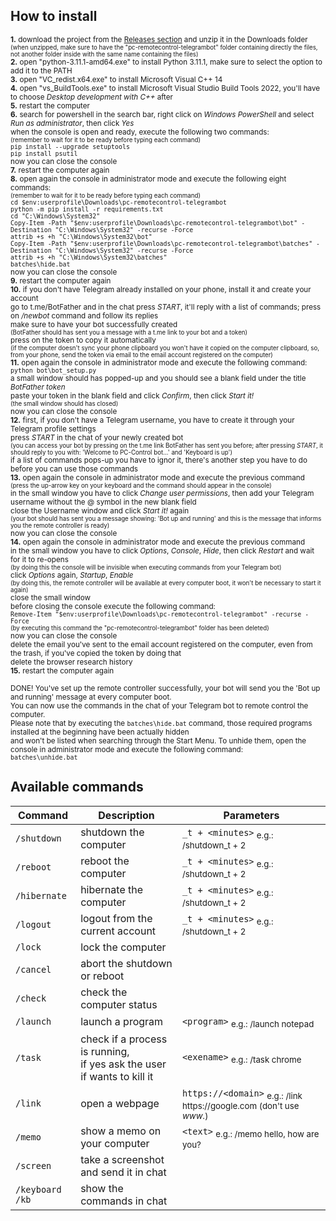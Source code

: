 ## How to install
<sup>**1.** download the project from the [Releases section](https://www.github.com/martinotecco/pc-remotecontrol-telegrambot/releases) and unzip it in the Downloads folder<br />
<sup>(when unzipped, make sure to have the "pc-remotecontrol-telegrambot" folder containing directly the files, not another folder inside with the same name containing the files)</sup> <br />
**2.** open "python-3.11.1-amd64.exe" to install Python 3.11.1, make sure to select the option to add it to the PATH <br />
**3.** open "VC_redist.x64.exe" to install Microsoft Visual C++ 14 <br />
**4.** open "vs_BuildTools.exe" to install Microsoft Visual Studio Build Tools 2022, you'll have to choose *Desktop development with C++* after <br />
**5.** restart the computer <br />
**6.** search for powershell in the search bar, right click on *Windows PowerShell* and select *Run as administrator*, then click *Yes* <br />
   when the console is open and ready, execute the following two commands: <br />
   <sup>(remember to wait for it to be ready before typing each command)</sup> <br />
      `pip install --upgrade setuptools` <br />
      `pip install psutil` <br />
   now you can close the console <br />
**7.** restart the computer again <br />
**8.** open again the console in administrator mode and execute the following eight commands: <br />
   <sup>(remember to wait for it to be ready before typing each command)</sup> <br />
      `cd $env:userprofile\Downloads\pc-remotecontrol-telegrambot` <br />
      `python -m pip install -r requirements.txt` <br />
      `cd "C:\Windows\System32"` <br />
      `Copy-Item -Path "$env:userprofile\Downloads\pc-remotecontrol-telegrambot\bot" -Destination "C:\Windows\System32" -recurse -Force` <br />
      `attrib +s +h "C:\Windows\System32\bot"` <br />
      `Copy-Item -Path "$env:userprofile\Downloads\pc-remotecontrol-telegrambot\batches" -Destination "C:\Windows\System32" -recurse -Force` <br />
      `attrib +s +h "C:\Windows\System32\batches"` <br />
      `batches\hide.bat` <br />
   now you can close the console <br />
**9.** restart the computer again <br />
**10.** if you don't have Telegram already installed on your phone, install it and create your account <br />
    go to t.me/BotFather and in the chat press *START*, it'll reply with a list of commands; press on */newbot* command and follow its replies <br />
    make sure to have your bot successfully created <br />
    <sup>(BotFather should has sent you a message with a t.me link to your bot and a token)</sup> <br />
    press on the token to copy it automatically <br />
    <sup>(if the computer doesn't sync your phone clipboard you won't have it copied on the computer clipboard, so, from your phone, send the token via email to the email account registered on the computer)</sup> <br />
**11.** open again the console in administrator mode and execute the following command: <br />
       `python bot\bot_setup.py` <br />
    a small window should has popped-up and you should see a blank field under the title *BotFather token* <br />
    paste your token in the blank field and click *Confirm*, then click *Start it!* <br />
    <sup>(the small window should has closed)</sup> <br />
    now you can close the console <br />
**12.** first, if you don't have a Telegram username, you have to create it through your Telegram profile settings <br />
    press *START* in the chat of your newly created bot <br />
    <sup>(you can access your bot by pressing on the t.me link BotFather has sent you before; after pressing *START*, it should reply to you with: 'Welcome to PC-Control bot...' and 'Keyboard is up')</sup> <br />
    if a list of commands pops-up you have to ignor it, there's another step you have to do before you can use those commands <br />
**13.** open again the console in administrator mode and execute the previous command <br />
    <sup>(press the up-arrow key on your keyboard and the command should appear in the console)</sup> <br />
    in the small window you have to click *Change user permissions*, then add your Telegram username without the @ symbol in the new blank field <br />
    close the Username window and click *Start it!* again <br />
    <sup>(your bot should has sent you a message showing: 'Bot up and running' and this is the message that informs you the remote controller is ready)</sup> <br />
    now you can close the console <br />
**14.** open again the console in administrator mode and execute the previous command <br />
    in the small window you have to click *Options*, *Console*, *Hide*, then click *Restart* and wait for it to re-opens <br />
    <sup>(by doing this the console will be invisible when executing commands from your Telegram bot)</sup> <br />
    click *Options* again, *Startup*, *Enable* <br />
    <sup>(by doing this, the remote controller will be available at every computer boot, it won't be necessary to start it again)</sup> <br />
    close the small window <br />
    before closing the console execute the following command: <br />
    `Remove-Item "$env:userprofile\Downloads\pc-remotecontrol-telegrambot" -recurse -Force` <br />
    <sup>(by executing this command the "pc-remotecontrol-telegrambot" folder has been deleted)</sup> <br />
    now you can close the console <br />
    delete the email you've sent to the email account registered on the computer, even from the trash, if you've copied the token by doing that <br />
    delete the browser research history <br />
**15.** restart the computer again</sup> <br />

<sup>DONE! You've set up the remote controller successfully, your bot will send you the 'Bot up and running' message at every computer boot. <br />
You can now use the commands in the chat of your Telegram bot to remote control the computer. <br />
Please note that by executing the `batches\hide.bat` command, those required programs installed at the beginning have been actually hidden <br />
and won't be listed when searching through the Start Menu. To unhide them, open the console in administrator mode and execute the following command: <br />
      `batches\unhide.bat`</sup> <br />
## Available commands
| Command | Description | Parameters |
| --- | --------- | --- |
| `/shutdown` | shutdown the computer | `_t + <minutes>` <sub>e.g.: /shutdown_t + 2</sub> |
| `/reboot` | reboot the computer | `_t + <minutes>` <sub>e.g.: /shutdown_t + 2</sub> |
| `/hibernate` | hibernate the computer | `_t + <minutes>` <sub>e.g.: /shutdown_t + 2</sub> |
| `/logout` | logout from the current account | `_t + <minutes>` <sub>e.g.: /shutdown_t + 2</sub> |
| `/lock` | lock the computer |  |
| `/cancel` | abort the shutdown or reboot |  |
| `/check` | check the computer status |  |
| `/launch` | launch a program | `<program>` <sub>e.g.: /launch notepad</sub> |
| `/task` | check if a process is running, <br /> if yes ask the user if wants to kill it | `<exename>` <sub>e.g.: /task chrome</sub> |
| `/link` | open a webpage | `https://<domain>` <sub>e.g.: /link ht<span>tps://</span>google.com (don't use *w<span>ww.*)</sub> |
| `/memo` | show a memo on your computer | `<text>` <sub>e.g.: /memo hello, how are you?</sub> |
| `/screen` | take a screenshot and send it in chat |  |
| `/keyboard` `/kb` | show the commands in chat |  |
